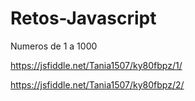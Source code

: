 # Retos-Javascript
Numeros de 1 a 1000

https://jsfiddle.net/Tania1507/ky80fbpz/1/

https://jsfiddle.net/Tania1507/ky80fbpz/2/
